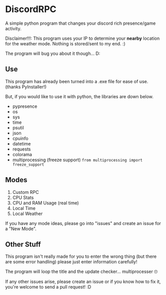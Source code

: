 # DiscordRPC
A simple python program that changes your discord rich presence/game activity. 

Disclaimer!!!: This program uses your IP to determine your **nearby** location for the weather mode. Nothing is stored/sent to my end. :)

The program will bug you about it though... D:

## Use
This program has already been turned into a .exe file for ease of use. (thanks PyInstaller!)

But, if you would like to use it with python, the libraries are down below.

- pypresence
- os
- sys
- time
- psutil
- json
- cpuinfo
- datetime
- requests
- colorama
- multiprocessing (freeze support)  ```from multiprocessing import freeze_support```

## Modes

1. Custom RPC
2. CPU Stats
3. CPU and RAM Usage (real time)
4. Local Time
5. Local Weather

If you have any mode ideas, please go into "issues" and create an issue for a "New Mode".

## Other Stuff
This program isn't really made for you to enter the wrong thing (but there are some error handling) please just enter information carefully!

The program will loop the title and the update checker... multiprocesser 🙄

If any other issues arise, please create an issue or if you know how to fix it, you're welcome to send a pull request! :D

  
